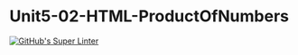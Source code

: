 # Unit5-02-HTML-ProductOfNumbers
[![GitHub's Super Linter](https://github.com/ICS2O-Programming-Kaitlin-G/Unit5-02-HTML-ProductOfNumbers/actions/workflows/main.yml/badge.svg)](https://github.com/ICS2O-Programming-Kaitlin-G/Unit5-02-HTML-ProductOfNumbers/actions)